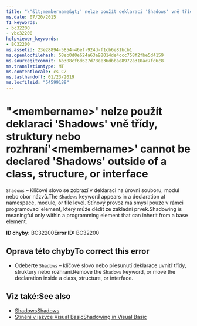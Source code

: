 ```yaml
---
title: "\"&lt;membername&gt;' nelze použít deklaraci 'Shadows' vně třídy, struktury nebo rozhraní"
ms.date: 07/20/2015
f1_keywords:
- bc32200
- vbc32200
helpviewer_keywords:
- BC32200
ms.assetid: 23e28894-5854-46ef-924d-f1cb6e81bcb1
ms.openlocfilehash: 58eb0d0e624a63a98014de4ccc758f2fbe5d4159
ms.sourcegitcommit: 6b308cf6d627d78ee36dbbae8972a310ac7fd6c8
ms.translationtype: MT
ms.contentlocale: cs-CZ
ms.lasthandoff: 01/23/2019
ms.locfileid: "54599189"
---
```

# <a name="ltmembernamegt-cannot-be-declared-shadows-outside-of-a-class-structure-or-interface"></a><span data-ttu-id="b181e-102">"&lt;membername&gt;' nelze použít deklaraci 'Shadows' vně třídy, struktury nebo rozhraní</span><span class="sxs-lookup"><span data-stu-id="b181e-102">'&lt;membername&gt;' cannot be declared 'Shadows' outside of a class, structure, or interface</span></span>
<span data-ttu-id="b181e-103">`Shadows` – Klíčové slovo se zobrazí v deklaraci na úrovni souboru, modul nebo obor názvů.</span><span class="sxs-lookup"><span data-stu-id="b181e-103">The `Shadows` keyword appears in a declaration at namespace, module, or file level.</span></span> <span data-ttu-id="b181e-104">Stínový provoz má smysl pouze v rámci programovací element, který může dědit ze základní prvek.</span><span class="sxs-lookup"><span data-stu-id="b181e-104">Shadowing is meaningful only within a programming element that can inherit from a base element.</span></span>  
  
 <span data-ttu-id="b181e-105">**ID chyby:** BC32200</span><span class="sxs-lookup"><span data-stu-id="b181e-105">**Error ID:** BC32200</span></span>  
  
## <a name="to-correct-this-error"></a><span data-ttu-id="b181e-106">Oprava této chyby</span><span class="sxs-lookup"><span data-stu-id="b181e-106">To correct this error</span></span>  
  
-   <span data-ttu-id="b181e-107">Odeberte `Shadows` – klíčové slovo nebo přesunutí deklarace uvnitř třídy, struktury nebo rozhraní.</span><span class="sxs-lookup"><span data-stu-id="b181e-107">Remove the `Shadows` keyword, or move the declaration inside a class, structure, or interface.</span></span>  
  
## <a name="see-also"></a><span data-ttu-id="b181e-108">Viz také:</span><span class="sxs-lookup"><span data-stu-id="b181e-108">See also</span></span>
- [<span data-ttu-id="b181e-109">Shadows</span><span class="sxs-lookup"><span data-stu-id="b181e-109">Shadows</span></span>](../../visual-basic/language-reference/modifiers/shadows.md)
- [<span data-ttu-id="b181e-110">Stínění v jazyce Visual Basic</span><span class="sxs-lookup"><span data-stu-id="b181e-110">Shadowing in Visual Basic</span></span>](../../visual-basic/programming-guide/language-features/declared-elements/shadowing.md)
